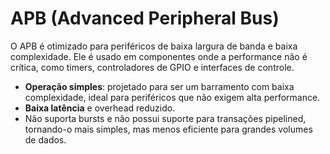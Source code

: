 # APB (Advanced Peripheral Bus)

O APB é otimizado para periféricos de baixa largura de banda e baixa complexidade. Ele é usado em componentes onde a performance não é crítica, como timers, controladores de GPIO e interfaces de controle.

- **Operação simples**: projetado para ser um barramento com baixa complexidade, ideal para periféricos que não exigem alta performance.
- **Baixa latência** e overhead reduzido.
- Não suporta bursts e não possui suporte para transações pipelined, tornando-o mais simples, mas menos eficiente para grandes volumes de dados.
